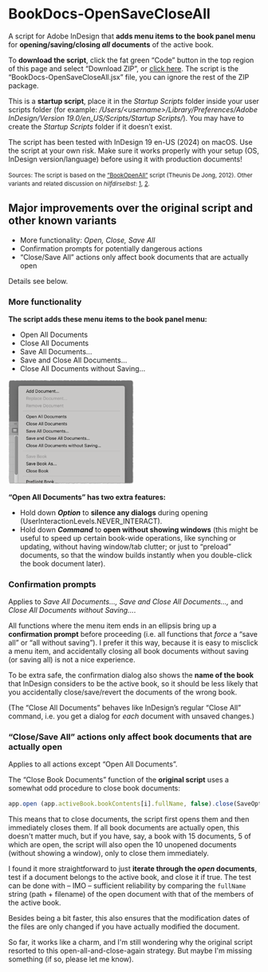 # BookDocs-OpenSaveCloseAll

A script for Adobe InDesign that **adds menu items to the book panel menu** for **opening/saving/closing *all* documents** of the active book. 

To **download the script**, click the fat green “Code” button in the top region of this page and select “Download ZIP”, or [click here](https://github.com/tflo/BookDocs-OpenSaveCloseAll/archive/refs/heads/master.zip). The script is the “BookDocs-OpenSaveCloseAll.jsx” file, you can ignore the rest of the ZIP package.

This is a **startup script**, place it in the *Startup Scripts* folder inside your user scripts folder (for example: */Users/\<username\>/Library/Preferences/Adobe InDesign/Version 19.0/en_US/Scripts/Startup Scripts/*). You may have to create the *Startup Scripts* folder if it doesn’t exist.

The script has been tested with InDesign 19 en-US (2024) on macOS. Use the script at your own risk. Make sure it works properly with your setup (OS, InDesign version/language) before using it with production documents!

<small>Sources: The script is based on the [“BookOpenAll“](https://creativepro.com/add-missing-options-to-the-book-menu/) script (Theunis De Jong, 2012). Other variants and related discussion on *hilfdirselbst*: [1](https://www.hilfdirselbst.ch/gforum/gforum.cgi?post=555008#555008), [2](https://indesign.hilfdirselbst.ch/2017/01/alle-dateien-im-indesign-buch-offnen.html).</small>


## Major improvements over the original script and other known variants 

- More functionality: *Open, Close, Save All*
- Confirmation prompts for potentially dangerous actions
- “Close/Save All” actions only affect book documents that are actually open

Details see below.

### More functionality

**The script adds these menu items to the book panel menu:**

- Open All Documents
- Close All Documents
- Save All Documents…
- Save and Close All Documents…
- Close All Documents without Saving…

<img src="menu-pty.png" width=50% height=50%>

**“Open All Documents” has two extra features:**

- Hold down ***Option*** to **silence any dialogs** during opening (UserInteractionLevels.NEVER_INTERACT).
- Hold down ***Command*** to **open without showing windows** (this might be useful to speed up certain book-wide operations, like synching or updating, without having window/tab clutter; or just to “preload” documents, so that the window builds instantly when you double-click the book document later).


### Confirmation prompts

Applies to *Save All Documents…, Save and Close All Documents…,* and *Close All Documents without Saving…*.

All functions where the menu item ends in an ellipsis bring up a **confirmation prompt** before proceeding (i.e. all functions that *force* a “save all” or “all without saving”). I prefer it this way, because it is easy to misclick a menu item, and accidentally closing all book documents without saving (or saving all) is not a nice experience.

To be extra safe, the confirmation dialog also shows the **name of the book** that InDesign considers to be the active book, so it should be less likely that you accidentally close/save/revert the documents of the wrong book.

(The “Close All Documents” behaves like InDesign’s regular “Close All” command, i.e. you get a dialog for *each* document with unsaved changes.)

### “Close/Save All” actions only affect book documents that are actually open

Applies to all actions except “Open All Documents”.

The “Close Book Documents” function of the **original script** uses a somewhat odd procedure to close book documents:

```JavaScript
app.open (app.activeBook.bookContents[i].fullName, false).close(SaveOptions.YES)
```

This means that to close documents, the script first opens them and then immediately closes them. If all book documents are actually open, this doesn't matter much, but if you have, say, a book with 15 documents, 5 of which are open, the script will also open the 10 unopened documents (without showing a window), only to close them immediately.

I found it more straightforward to just **iterate through the *open* documents**, test if a document belongs to the active book, and close it if true. The test can be done with – IMO – sufficient reliability by comparing the `fullName` string (path + filename) of the open document with that of the members of the active book.

Besides being a bit faster, this also ensures that the modification dates of the files are only changed if you have actually modified the document.

So far, it works like a charm, and I'm still wondering why the original script resorted to this open-all-and-close-again strategy. But maybe I'm missing something (if so, please let me know).





